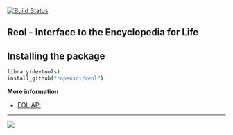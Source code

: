 [![Build Status](https://travis-ci.org/ropensci/reol.png)](https://travis-ci.org/ropensci/reol)

## Reol - Interface to the Encyclopedia for Life

## Installing the package

```coffee
library(devtools)
install_github("ropensci/reol")
```

__More information__

* [EOL API](http://eol.org/info/152)

---

[![](http://ropensci.org/public_images/github_footer.png)](http://ropensci.org)

